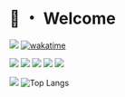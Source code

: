 # 👋 ・ Welcome
![](https://komarev.com/ghpvc/?username=EuronGreyjoy91) [![wakatime](https://wakatime.com/badge/user/52301500.svg)](https://wakatime.com/@9839bef7-5c8c-4e91-a766-88bb9e8c3e1e)

![](https://img.shields.io/badge/Java-ED8B00?style=for-the-badge&logo=java&logoColor=white)
![](https://img.shields.io/badge/TypeScript-323330?style=for-the-badge&logo=typescript&logoColor=2f74c0)
![](https://img.shields.io/badge/Node.js-339933?style=for-the-badge&logo=nodedotjs&logoColor=white)
![](https://img.shields.io/badge/Vue-323330?style=for-the-badge&logo=vue.js&logoColor=4FC08D)
![](https://img.shields.io/badge/Kotlin-7F52FF?style=for-the-badge&logo=kotlin&logoColor=gray)

[![](https://github-readme-stats-EuronGreyjoy91.vercel.app/api?username=EuronGreyjoy91&show_icons=true&count_private=true)](https://github.com/Lorenzo0111)
![Top Langs](https://github-readme-stats-EuronGreyjoy91.vercel.app/api/top-langs/?username=EuronGreyjoy91&layout=compact)

